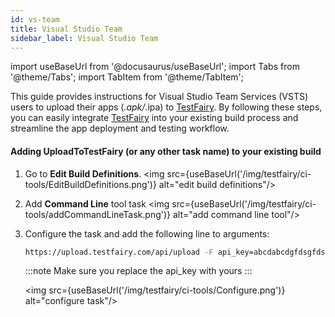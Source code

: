 ```yaml
---
id: vs-team
title: Visual Studio Team
sidebar_label: Visual Studio Team
---
```


import useBaseUrl from '@docusaurus/useBaseUrl';
import Tabs from '@theme/Tabs';
import TabItem from '@theme/TabItem';

This guide provides instructions for Visual Studio Team Services (VSTS) users to upload their apps (_.apk/_.ipa) to [TestFairy](https://www.testfairy.com/). By following these steps, you can easily integrate [TestFairy](https://www.testfairy.com/) into your existing build process and streamline the app deployment and testing workflow.

#### Adding UploadToTestFairy (or any other task name) to your existing build

1. Go to **Edit Build Definitions**.
   <img src={useBaseUrl('/img/testfairy/ci-tools/EditBuildDefinitions.png')} alt="edit build definitions"/>

2. Add **Command Line** tool task
   <img src={useBaseUrl('/img/testfairy/ci-tools/addCommandLineTask.png')} alt="add command line tool"/>

3. Configure the task and add the following line to arguments:

   ```bash
   https://upload.testfairy.com/api/upload -F api_key=abcdabcdgfdsgfds56 -F file=@sample.apk
   ```

   :::note
   Make sure you replace the api_key with yours
   :::

   <img src={useBaseUrl('/img/testfairy/ci-tools/Configure.png')} alt="configure task"/>

